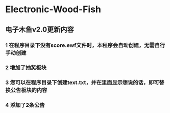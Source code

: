# Electronic-Wood-Fish
## 电子木鱼v2.0更新内容
### 1 在程序目录下没有score.ewf文件时，本程序会自动创建，无需自行手动创建
### 2 增加了抽奖板块
### 3 您可以在程序目录下创建text.txt，并在里面显示想说的话，即可替换公告板块的内容
### 4 添加了2条公告
